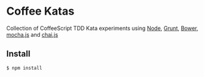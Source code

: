 # Coffee Katas

Collection of CoffeeScript TDD Kata experiments using [Node](http://nodejs.org/), [Grunt](http://gruntjs.com/), [Bower](http://bower.io/), [mocha.js](http://visionmedia.github.io/mocha/) and [chai.js](http://chaijs.com/)


## Install

```
$ npm install
```
